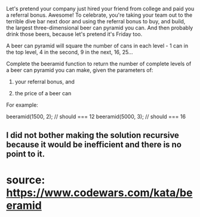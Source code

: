 Let's pretend your company just hired your friend from college and paid you a referral bonus. Awesome! To celebrate, you're taking your team out to the terrible dive bar next door and using the referral bonus to buy, and build, the largest three-dimensional beer can pyramid you can. And then probably drink those beers, because let's pretend it's Friday too.

A beer can pyramid will square the number of cans in each level - 1 can in the top level, 4 in the second, 9 in the next, 16, 25...

Complete the beeramid function to return the number of complete levels of a beer can pyramid you can make, given the parameters of:

1) your referral bonus, and

2) the price of a beer can

For example:

beeramid(1500, 2); // should === 12
beeramid(5000, 3); // should === 16

## I did not bother making the solution recursive because it would be inefficient and there is no point to it.
# source: https://www.codewars.com/kata/beeramid
